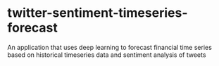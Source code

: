 # twitter-sentiment-timeseries-forecast
An application that uses deep learning to forecast financial time series based on historical timeseries data and sentiment analysis of tweets
